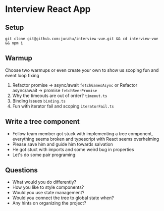 # Interview React App

## Setup

`git clone git@github.com:jurahu/interview-vue.git && cd interview-vue && npm i`

## Warmup

Choose two warmups or even create your own to show us scoping fun and event loop fixing

1. Refactor promise -> async/await `fetchGamesAsync` or Refactor async/await -> promise `fetchBeerPromise`
3. Why the timeouts are out of order? `timeout.ts`
4. Binding issues `binding.ts`
5. Fun with iterator fail and scoping `iteratorFail.ts`

## Write a tree component

- Fellow team member got stuck with implementing a tree component,
  everything seems broken and typescript with React seems overhelming
- Please save him and guide him towards salvation
- He got stuct with imports and some weird bug in properties
- Let's do some pair programing

## Questions

- What would you do differently?
- How you like to style components?
- Would you use state management?
- Would you connect the tree to global state when?
- Any hints on organizing the project?